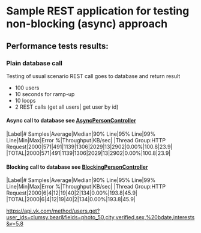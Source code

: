 # Sample REST application for testing non-blocking (async) approach

## Performance tests results:

### Plain database call
Testing of usual scenario REST call goes to database and return result

+ 100 users
+ 10 seconds for ramp-up
+ 10 loops
+ 2 REST calls (get all users| get user by id)

#### Async call to database see [AsyncPersonController](https://github.com/ppolushkin/sample-rest/blob/master/src/main/java/hello/AsyncPersonController.java)

|Label|# Samples|Average|Median|90% Line|95% Line|99% Line|Min|Max|Error %|Throughput|KB/sec|
|Thread Group:HTTP Request|2000|571|491|1139|1306|2029|13|2902|0.00%|100.8|23.9|
|TOTAL|2000|571|491|1139|1306|2029|13|2902|0.00%|100.8|23.9|

#### Blocking call to database see [BlockingPersonController](https://github.com/ppolushkin/sample-rest/blob/master/src/main/java/hello/BlockingPersonController.java)

|Label|# Samples|Average|Median|90% Line|95% Line|99% Line|Min|Max|Error %|Throughput|KB/sec|
|Thread Group:HTTP Request|2000|6|4|12|19|40|2|134|0.00%|193.8|45.9|
|TOTAL|2000|6|4|12|19|40|2|134|0.00%|193.8|45.9|


https://api.vk.com/method/users.get?user_ids=clumsy.bear&fields=photo_50,city,verified,sex,%20bdate,interests&v=5.8

